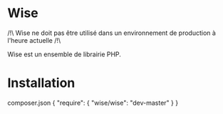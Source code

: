 Wise
====

/!\ Wise ne doit pas être utilisé dans un environnement de production à l'heure actuelle /!\

Wise est un ensemble de librairie PHP.


Installation
============
composer.json
{
    "require": {
        "wise/wise": "dev-master"
    }
}

